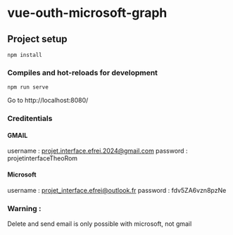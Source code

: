 # vue-outh-microsoft-graph

## Project setup
```
npm install
```

### Compiles and hot-reloads for development
```
npm run serve
```
Go to http://localhost:8080/

### Creditentials
#### GMAIL
username : projet.interface.efrei.2024@gmail.com 
password : projetinterfaceTheoRom


#### Microsoft
username : projet_interface.efrei@outlook.fr
password : fdv5ZA6vzn8pzNe



### Warning : 
Delete and send email is only possible with microsoft, not gmail